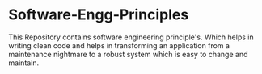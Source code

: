 # Software-Engg-Principles
This Repository contains software engineering principle's. Which helps in writing clean code and helps in transforming an application from a maintenance nightmare to a robust system which is easy to change and maintain.
